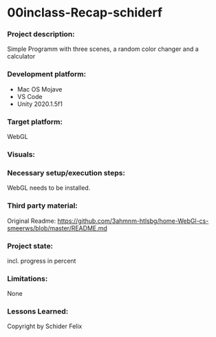 # 00inclass-Recap-schiderf  
### Project description: 
Simple Programm with three scenes, a random color changer and a calculator

### Development platform: 

* Mac OS Mojave
* VS Code
* Unity 2020.1.5f1


### Target platform: 
WebGL

### Visuals: 


### Necessary setup/execution steps: 
WebGL needs to be installed. 

### Third party material: 
Original Readme: https://github.com/3ahmnm-htlsbg/home-WebGl-cs-smeerws/blob/master/README.md

### Project state: 
incl. progress in percent 


### Limitations: 

None

### Lessons Learned: 



Copyright by Schider Felix
